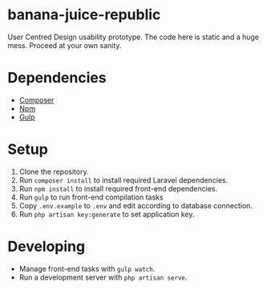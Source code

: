 # banana-juice-republic
User Centred Design usability prototype. The code here is static and a huge mess. Proceed at your own sanity.

# Dependencies
* [Composer](https://getcomposer.org/)
* [Npm](https://www.npmjs.com/)
* [Gulp](http://gulpjs.com/)

# Setup
1. Clone the repository.
2. Run `composer install` to install required Laravel dependencies.
3. Run `npm install` to install required front-end dependencies.
4. Run `gulp` to run front-end compilation tasks
5. Copy `.env.example` to `.env` and edit according to database connection.
6. Run `php artisan key:generate` to set application key.

# Developing
* Manage front-end tasks with `gulp watch`.
* Run a development server with `php artisan serve`.
